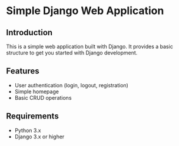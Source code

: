 # Simple Django Web Application

## Introduction

This is a simple web application built with Django. It provides a basic structure to get you started with Django development.

## Features

- User authentication (login, logout, registration)
- Simple homepage
- Basic CRUD operations

## Requirements

- Python 3.x
- Django 3.x or higher

